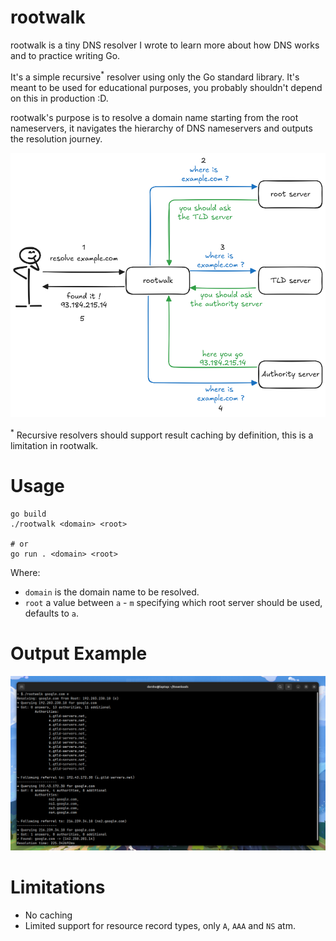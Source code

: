 # rootwalk

rootwalk is a tiny DNS resolver I wrote to learn more about how 
DNS works and to practice writing Go. 

It's a simple recursive<sup>*</sup> 
resolver using only the Go standard library. It's meant 
to be used for educational purposes, you probably shouldn't depend 
on this in production :D.

rootwalk's purpose is to resolve a domain name starting from the 
root nameservers, it navigates the hierarchy of DNS nameservers 
and outputs the resolution journey.

![](./docs/cycle.png)

<sup>*</sup> Recursive resolvers should support result caching 
by definition, this is a limitation in rootwalk.

# Usage

```shell
go build
./rootwalk <domain> <root>

# or
go run . <domain> <root>
```
Where:
- `domain` is the domain name to be resolved.
- `root` a value between `a` - `m` specifying which root server 
should be used, defaults to `a`.

# Output Example

![alt text](/docs/example.png)

# Limitations

- No caching
- Limited support for resource record types, only `A`, `AAA` and `NS` atm.

